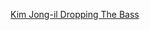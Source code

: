 ---
layout: post
wordpress_id: 1384
wordpress_url: http://noesbueno.com/archives/1384
date: '2011-12-20 15:21:57 -0600'
date_gmt: '2011-12-20 20:21:57 -0600'
body: |
  <p><a href="http://www.thehighdefinite.com/2011/12/kim-jong-il-dropping-the-bass/">Kim Jong-il Dropping The Bass</a></p>
---